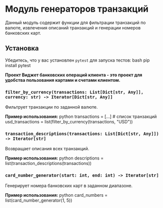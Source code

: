 # Модуль генераторов транзакций

Данный модуль содержит функции для фильтрации транзакций по валюте, извлечения описаний транзакций и генерации номеров банковских карт.

## Установка

Убедитесь, что у вас установлен `pytest` для запуска тестов:
bash pip install pytest

**Проект Виджет банковских операций клиента  - это проект для удобства 
пользования картами и счетами клиентом.**

### `filter_by_currency(transactions: List[Dict[str, Any]], currency: str) -> Iterator[Dict[str, Any]]`

Фильтрует транзакции по заданной валюте.

**Пример использования:**
python transactions = [...] # список транзакций usd_transactions = list(filter_by_currency(transactions, "USD"))

### `transaction_descriptions(transactions: List[Dict[str, Any]]) -> Iterator[str]`

Возвращает описания всех транзакций.

**Пример использования:**
python descriptions = list(transaction_descriptions(transactions))

### `card_number_generator(start: int, end: int) -> Iterator[str]`

Генерирует номера банковских карт в заданном диапазоне.

**Пример использования:**
python card_numbers = list(card_number_generator(1, 5))   

